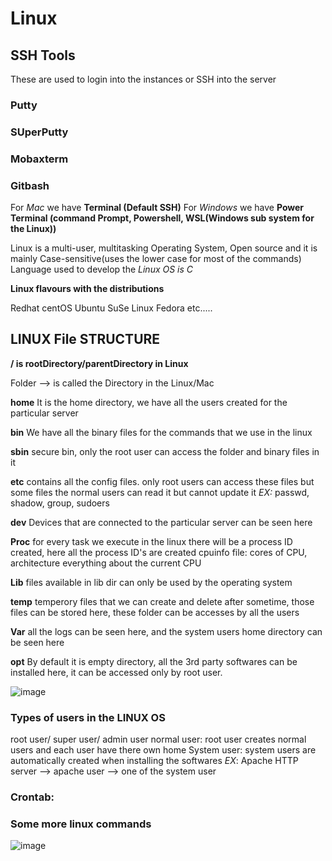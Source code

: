 # Linux

## SSH Tools

These are used to login into the instances or SSH into the server

### Putty
### SUperPutty
### Mobaxterm
### Gitbash

For *Mac* we have **Terminal (Default SSH)**
For *Windows* we have **Power Terminal (command Prompt, Powershell, WSL(Windows sub system for the Linux))**


Linux is a multi-user, multitasking Operating System, Open source and it is mainly Case-sensitive(uses the lower case for most of the commands)
Language used to develop the *Linux OS is C*

**Linux flavours with the distributions**

Redhat
centOS
Ubuntu
SuSe Linux 
Fedora etc.....


## LINUX File STRUCTURE


**/ is rootDirectory/parentDirectory in Linux**

Folder --> is called the Directory in the Linux/Mac

**home**
It is the home directory, we have all the users created for the particular server

**bin**
We have all the binary files for the commands that we use in the linux

**sbin**
secure bin, only the root user can access the folder and binary files in it

**etc**
contains all the config files. only root users can access these files but some files the normal users can read it but cannot update it 
*EX:* passwd, shadow, group, sudoers

**dev**
Devices that are connected to the particular server can be seen here 

**Proc**
for every task we execute in the linux there will be a process ID created, here all the process ID's are created
cpuinfo file: cores of CPU, architecture everything about the current CPU 

**Lib**
files available in lib dir can only be used by the operating system

**temp**
temperory files that we can create and delete after sometime, those files can be stored here, these folder can be accesses by all the users

**Var**
all the logs can be seen here, and the system users home directory can be seen here

**opt**
By default it is empty directory, all the 3rd party softwares can be installed here, it can be accessed only by root user.

![image](https://github.com/bhargavsp/Linux/assets/45779321/f4e465f4-b32b-4549-b2f4-17a81afb3893)


### Types of users in the LINUX OS

root user/ super user/ admin user
normal user: root user creates normal users and each user have there own home 
System user: system users are automatically created when installing the softwares
*EX*: Apache HTTP server --> apache user --> one of the system user 


### Crontab:





### Some more linux commands
 ![image](https://github.com/bhargavsp/Linux/assets/45779321/fd7b1d53-0036-4a56-bc0d-190380d508bd)


